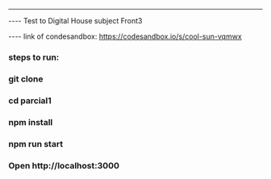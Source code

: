 
******************************************************************
---- Test to Digital House subject Front3

---- link of condesandbox: https://codesandbox.io/s/cool-sun-vqmwx

### steps to run: 

### git clone

### cd parcial1

### npm install 

### npm run start

### Open http://localhost:3000 

